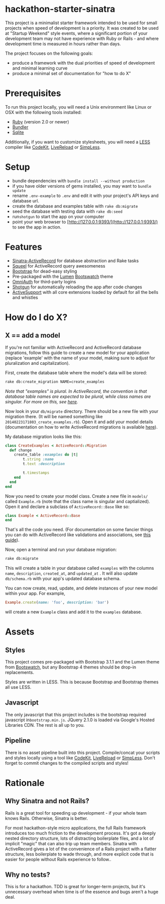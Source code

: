 # hackathon-starter-sinatra

This project is a minimalist starter framework intended to be used for small projects when speed of development is a priority. It was created to be used at "Startup Weekend" style events, where a significant portion of your development team may not have experience with Ruby or Rails - and where development time is measured in hours rather than days.

The project focuses on the following goals:
- produce a framework with the dual priorities of speed of development and minimal learning curve
- produce a minimal set of documentation for "how to do X"

# Prerequisites
To run this project locally, you will need a Unix environment like Linux or OSX with the following tools installed:
- [Ruby](https://www.ruby-lang.org/en/) (version 2.0 or newer)
- [Bundler](http://bundler.io)
- [Sqlite](http://www.sqlite.org)

Additionally, if you want to customize stylesheets, you will need a [LESS](http://lesscss.org) compiler like [CodeKit](https://incident57.com/codekit/), [LiveReload](http://livereload.com) or [SimpLess](http://wearekiss.com/simpless).

# Setup
- bundle dependencies with `bundle install --without production`
- if you have older versions of gems installed, you may want to `bundle update`
- rename `.env-example` to `.env` and edit it with your project's API keys and database url.
- create the database and examples table with `rake db:migrate`
- seed the database with testing data with `rake db:seed`
- run`shotgun` to start the app on your computer
- point your web browser to [http://127.0.0.1:9393/](http://127.0.0.1:9393/) to see the app in action.

# Features
- [Sinatra-ActiveRecord](https://github.com/janko-m/sinatra-activerecord) for database abstraction and Rake tasks
- [Squeel](https://github.com/activerecord-hackery/squeel) for ActiveRecord query awesomeness
- [Bootstrap](http://getbootstrap.com) for dead-easy styling
- Pre-packaged with the [Lumen](http://bootswatch.com/lumen/) [Bootswatch](http://bootswatch.com)  theme
- [OmniAuth](https://github.com/intridea/omniauth) for third-party logins
- [Shotgun](https://github.com/rtomayko/shotgun) for automatically reloading the app after code changes
- [ActiveSupport](http://guides.rubyonrails.org/active_support_core_extensions.html) with all core extensions loaded by default for all the bells and whistles

# How do I do X?

## X == add a model
If you're not familiar with ActiveRecord and  ActiveRecord database migrations, follow this guide to create a new model for your application (replace 'example' with the name of your model, making sure to adjust for pluralization and capitalization).

First, create the database table where the model's data will be stored:
```bash
rake db:create_migration NAME=create_examples
```
*Note that "examples" is plural. In ActiveRecord, the convention is that database table names are expected to be plural, while class names are singular. For more on this, see [here](http://edgeguides.rubyonrails.org/active_record_basics.html#naming-conventions).*

Now look in your `db/migrate` directory. There should be a new file with your migration there. (It will be named something like `20140223171803_create_examples.rb`). Open it and add your model details (documentation on how to write ActiveRecord migrations is available [here](http://edgeguides.rubyonrails.org/migrations.html)).

My database migration looks like this:
```ruby
class CreateExamples < ActiveRecord::Migration
  def change
    create_table :examples do |t|
        t.string :name
        t.text :description

        t.timestamps
    end
  end
end
```

Now you need to create your model class. Create a new file in `models/` called `Example.rb` (note that the class name is singular and captialized). Open it and declare a subclass of `ActiveRecord::Base` like so:
```ruby
class Example < ActiveRecord::Base
end
```

That's all the code you need. (For documentation on some fancier things you can do with ActiveRecord like validations and associations, see [this guide](http://edgeguides.rubyonrails.org/active_record_basics.html)).

Now, open a terminal and run your database migration:
```bash
rake db:migrate
```
This will create a table in your database called `examples` with the columns `name`, `description`, `created_at`, and `updated_at` . It will also update `db/schema.rb` with your app's updated database schema.

You can now create, read, update, and delete instances of your new model within your app. For example, 
```ruby
Example.create(name: 'foo', description: 'bar')
```
will create a new `Example` class and add it to the `examples` database.

# Assets

## Styles
This project comes pre-packaged with Bootstrap 3.1.1 and the Lumen theme from [Bootswatch](http://bootswatch.com), but any Bootstrap 4 themes should be drop-in replacements.

Styles are written in LESS. This is because Bootstrap and Bootstrap themes all use LESS. 

## Javascript
The only javascript that this project includes is the bootstrap required javascript in`bootstrap.min.js`.  JQuery 2.1.0 is loaded via Google's Hosted Libraries CDN. The rest is all up to you.

## Pipeline
There is no asset pipeline built into this project. Compile/concat your scripts and styles locally using a tool like [CodeKit](https://incident57.com/codekit/), [LiveReload](http://livereload.com) or [SimpLess](http://wearekiss.com/simpless). Don't forget to commit changes to the compiled scripts and styles!

# Rationale

## Why Sinatra and not Rails?
Rails is a great tool for speeding up development - if your whole team knows Rails. Otherwise, Sinatra is better.

For most hackathon-style micro applications, the full Rails framework introduces too much friction to the development process. It's got a deeply nested directory structure, lots of distracting boilerplate files, and a lot of implicit "magic" that can also trip up team members. Sinatra with ActiveRecord gives a lot of the convenience of a Rails project with a flatter structure, less boilerplate to wade through, and more explicit code that is easier for people without Rails experience to follow..

## Why no tests?
This is for a hackathon. TDD is great for longer-term projects, but it's unnecessary overhead when time is of the essence and bugs aren't a huge deal.
